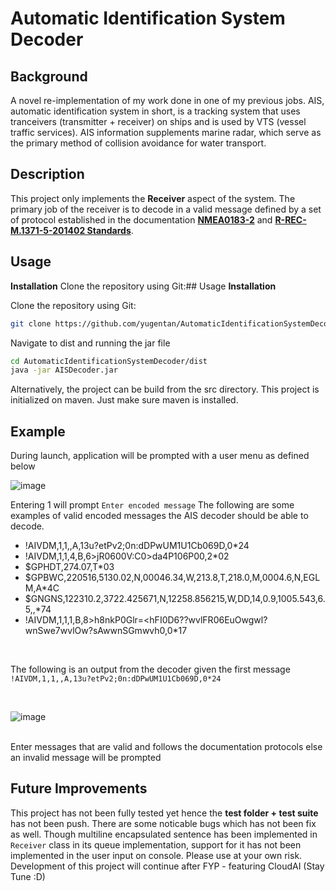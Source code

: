 # Automatic Identification System Decoder

## Background
A novel re-implementation of my work done in one of my previous jobs. AIS, automatic identification system in short, is a tracking system that uses tranceivers (transmitter + receiver) on ships and is used by VTS (vessel traffic services). AIS information supplements marine radar, which serve as the primary method of collision avoidance for water transport.

## Description
This project only implements the **Receiver** aspect of the system. The primary job of the receiver is to decode in a valid message defined by a set of protocol established in the documentation  [**NMEA0183-2**](https://github.com/yugentan/AutomaticIdentificationSystemDecoder/blob/main/docs/NMEA0183-2.pdf) and [**R-REC-M.1371-5-201402 Standards**](https://github.com/yugentan/AutomaticIdentificationSystemDecoder/blob/main/docs/R-REC-M.1371-5-201402-I!!PDF-E_1.pdf).

## Usage
**Installation**
Clone the repository using Git:## Usage
**Installation** 

Clone the repository using Git:
```bash
git clone https://github.com/yugentan/AutomaticIdentificationSystemDecoder.git
```
Navigate to dist and running the jar file
```bash
cd AutomaticIdentificationSystemDecoder/dist
java -jar AISDecoder.jar
```
Alternatively, the project can be build from the src directory. This project is initialized on maven. Just make sure maven is installed.

## Example
During launch, application will be prompted with a user menu as defined below<br>

![image](https://github.com/yugentan/AutomaticIdentificationSystemDecoder/assets/84921573/17a597d0-45bf-4104-8ee2-8e5685c4f757)<br>

Entering 1 will prompt `Enter encoded message`
The following are some examples of valid encoded messages the AIS decoder should be able to decode.
  - !AIVDM,1,1,,A,13u?etPv2;0n:dDPwUM1U1Cb069D,0*24
  - !AIVDM,1,1,4,B,6>jR0600V:C0>da4P106P00,2*02
  - $GPHDT,274.07,T*03
  - $GPBWC,220516,5130.02,N,00046.34,W,213.8,T,218.0,M,0004.6,N,EGLM,A*4C
  - $GNGNS,122310.2,3722.425671,N,12258.856215,W,DD,14,0.9,1005.543,6.5,,*74
  - !AIVDM,1,1,1,B,8>h8nkP0Glr=<hFI0D6??wvlFR06EuOwgwl?wnSwe7wvlOw?sAwwnSGmwvh0,0*17
<br>

The following is an output from the decoder given the first message `!AIVDM,1,1,,A,13u?etPv2;0n:dDPwUM1U1Cb069D,0*24`

<br>

![image](https://github.com/yugentan/AutomaticIdentificationSystemDecoder/assets/84921573/49023aaf-0a0c-4835-86e6-9e2eb7f89cbb)

<br>
Enter messages that are valid and follows the documentation protocols else an invalid message will be prompted

## Future Improvements
This project has not been fully tested yet hence the **test folder + test suite** has not been push. There are some noticable bugs which has not been fix as well. Though multiline encapsulated sentence has been implemented in `Receiver` class in its queue implementation, support for it has not been implemented in the user input on console. Please use at your own risk. Development of this project will continue after FYP - featuring CloudAI (Stay Tune :D)

